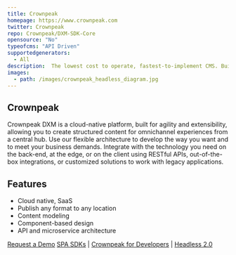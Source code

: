 ```yaml
---
title: Crownpeak
homepage: https://www.crownpeak.com
twitter: Crownpeak
repo: Crownpeak/DXM-SDK-Core
opensource: "No"
typeofcms: "API Driven"
supportedgenerators:
  - All
description:  The lowest cost to operate, fastest-to-implement CMS. Build scalable, secure, world-class websites and digital experiences in record time.
images:
  - path: /images/crownpeak_headless_diagram.jpg
---
```


## Crownpeak
Crownpeak DXM is a cloud-native platform, built for agility and extensibility, allowing you to create structured content for omnichannel experiences from a central hub. Use our flexible architecture to develop the way you want and to meet your business demands. Integrate with the technology you need on the back-end, at the edge, or on the client using RESTful APIs, out-of-the-box integrations, or customized solutions to work with legacy applications.

## Features
  - Cloud native, SaaS
  - Publish any format to any location
  - Content modeling
  - Component-based design
  - API and microservice architecture 

[Request a Demo](https://www.crownpeak.com/about/demo-request)
[SPA SDKs](https://github.com/Crownpeak/DXM-SDK-Examples) | [Crownpeak for Developers](https://www.crownpeak.com/why/why-for-developers) | [Headless 2.0](https://www.crownpeak.com/products/digital-experience-platform/web-content-management/headless-2)
